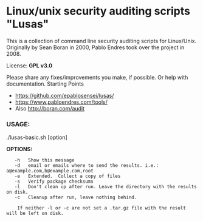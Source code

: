 Linux/unix security auditing scripts "Lusas"
============================================
This is a collection of command line security auditing scripts for Linux/Unix. 
Originally by Sean Boran in 2000, Pablo Endres took over the project in 2008.

License: **GPL v3.0**

Please share any fixes/improvements you make, if possible. Or help with documentation.
Starting Points 
* https://github.com/epablosensei/lusas/
* https://www.pabloendres.com/tools/
* Also http://boran.com/audit

### USAGE:
./lusas-basic.sh [option]

**OPTIONS:**
```shell
   -h	Show this message
   -d	email or emails where to send the results. i.e.: a@example.com,b@example.com,root
   -e	Extended.  Collect a copy of files
   -s	Verify package checksums
   -l	Don't clean up after run. Leave the directory with the results on disk.
   -c	Cleanup after run, leave nothing behind.

	If neither -l or -c are not set a .tar.gz file with the result will be left on disk.
```



